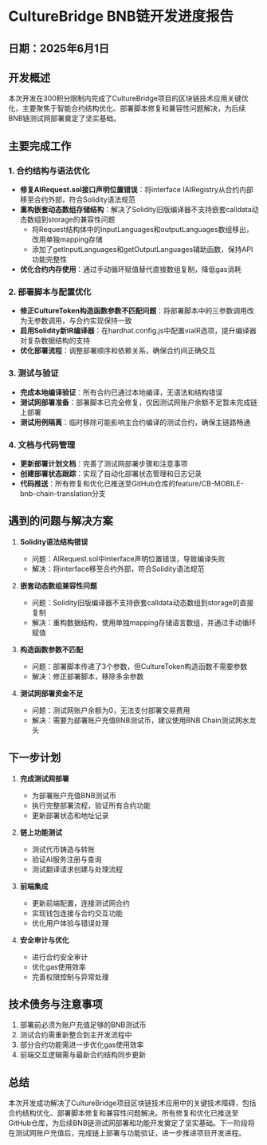 # CultureBridge BNB链开发进度报告

## 日期：2025年6月1日

## 开发概述

本次开发在300积分限制内完成了CultureBridge项目的区块链技术应用关键优化，主要聚焦于智能合约结构优化、部署脚本修复和兼容性问题解决，为后续BNB链测试网部署奠定了坚实基础。

## 主要完成工作

### 1. 合约结构与语法优化

- **修复AIRequest.sol接口声明位置错误**：将interface IAIRegistry从合约内部移至合约外部，符合Solidity语法规范
- **重构嵌套动态数组存储结构**：解决了Solidity旧版编译器不支持嵌套calldata动态数组到storage的兼容性问题
  - 将Request结构体中的inputLanguages和outputLanguages数组移出，改用单独mapping存储
  - 添加了getInputLanguages和getOutputLanguages辅助函数，保持API功能完整性
- **优化合约内存使用**：通过手动循环赋值替代直接数组复制，降低gas消耗

### 2. 部署脚本与配置优化

- **修正CultureToken构造函数参数不匹配问题**：将部署脚本中的三参数调用改为无参数调用，与合约实现保持一致
- **启用Solidity新IR编译器**：在hardhat.config.js中配置viaIR选项，提升编译器对复杂数据结构的支持
- **优化部署流程**：调整部署顺序和依赖关系，确保合约间正确交互

### 3. 测试与验证

- **完成本地编译验证**：所有合约已通过本地编译，无语法和结构错误
- **测试网部署准备**：部署脚本已完全修复，仅因测试网账户余额不足暂未完成链上部署
- **测试用例隔离**：临时移除可能影响主合约编译的测试合约，确保主链路畅通

### 4. 文档与代码管理

- **更新部署计划文档**：完善了测试网部署步骤和注意事项
- **创建部署状态跟踪**：实现了自动化部署状态管理和日志记录
- **代码推送**：所有修复和优化已推送至GitHub仓库的feature/CB-MOBILE-bnb-chain-translation分支

## 遇到的问题与解决方案

1. **Solidity语法结构错误**
   - 问题：AIRequest.sol中interface声明位置错误，导致编译失败
   - 解决：将interface移至合约外部，符合Solidity语法规范

2. **嵌套动态数组兼容性问题**
   - 问题：Solidity旧版编译器不支持嵌套calldata动态数组到storage的直接复制
   - 解决：重构数据结构，使用单独mapping存储语言数组，并通过手动循环赋值

3. **构造函数参数不匹配**
   - 问题：部署脚本传递了3个参数，但CultureToken构造函数不需要参数
   - 解决：修正部署脚本，移除多余参数

4. **测试网部署资金不足**
   - 问题：测试网账户余额为0，无法支付部署交易费用
   - 解决：需要为部署账户充值BNB测试币，建议使用BNB Chain测试网水龙头

## 下一步计划

1. **完成测试网部署**
   - 为部署账户充值BNB测试币
   - 执行完整部署流程，验证所有合约功能
   - 更新部署状态和地址记录

2. **链上功能测试**
   - 测试代币铸造与转账
   - 验证AI服务注册与查询
   - 测试翻译请求创建与处理流程

3. **前端集成**
   - 更新前端配置，连接测试网合约
   - 实现钱包连接与合约交互功能
   - 优化用户体验与错误处理

4. **安全审计与优化**
   - 进行合约安全审计
   - 优化gas使用效率
   - 完善权限控制与异常处理

## 技术债务与注意事项

1. 部署前必须为账户充值足够的BNB测试币
2. 测试合约需重新整合到主开发流程中
3. 部分合约功能需进一步优化gas使用效率
4. 前端交互逻辑需与最新合约结构同步更新

## 总结

本次开发成功解决了CultureBridge项目区块链技术应用中的关键技术障碍，包括合约结构优化、部署脚本修复和兼容性问题解决。所有修复和优化已推送至GitHub仓库，为后续BNB链测试网部署和功能开发奠定了坚实基础。下一阶段将在测试网账户充值后，完成链上部署与功能验证，进一步推进项目开发进程。
